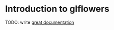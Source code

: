 # Introduction to glflowers

TODO: write [great documentation](http://jacobian.org/writing/what-to-write/)
